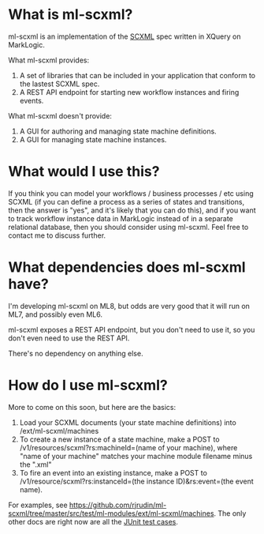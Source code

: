 What is ml-scxml?
========

ml-scxml is an implementation of the [SCXML](http://www.w3.org/TR/scxml/) spec written in XQuery on MarkLogic. 

What ml-scxml provides:

1. A set of libraries that can be included in your application that conform to the lastest SCXML spec.
2. A REST API endpoint for starting new workflow instances and firing events.

What ml-scxml doesn't provide:

1. A GUI for authoring and managing state machine definitions.
2. A GUI for managing state machine instances.

What would I use this?
========

If you think you can model your workflows / business processes / etc using SCXML (if you can define a process as a series of states and transitions, then the answer is "yes", and it's likely that you can do this), and if you want to track workflow instance data in MarkLogic instead of in a separate relational database, then you should consider using ml-scxml. Feel free to contact me to discuss further.

What dependencies does ml-scxml have?
========
I'm developing ml-scxml on ML8, but odds are very good that it will run on ML7, and possibly even ML6. 

ml-scxml exposes a REST API endpoint, but you don't need to use it, so you don't even need to use the REST API.

There's no dependency on anything else.

How do I use ml-scxml?
========
More to come on this soon, but here are the basics:

1. Load your SCXML documents (your state machine definitions) into /ext/ml-scxml/machines
2. To create a new instance of a state machine, make a POST to /v1/resources/scxml?rs:machineId=(name of your machine), where "name of your machine" matches your machine module filename minus the ".xml"
3. To fire an event into an existing instance, make a POST to /v1/resource/scxml?rs:instanceId=(the instance ID)&rs:event=(the event name).

For examples, see https://github.com/rjrudin/ml-scxml/tree/master/src/test/ml-modules/ext/ml-scxml/machines. The only other docs are right now are all the [JUnit test cases](https://github.com/rjrudin/ml-scxml/tree/master/src/test/java/com/marklogic/scxml).
